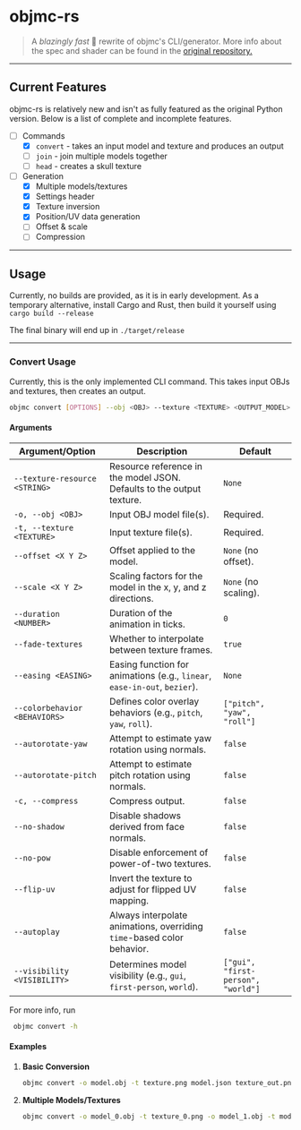 # objmc-rs

> A *blazingly fast* 🚀 rewrite of objmc's CLI/generator.
> More info about the spec and shader can be found in the [original repository.](https://github.com/godlander/objmc)

---

## Current Features

objmc-rs is relatively new and isn't as fully featured as the original Python version. Below is a list of complete and incomplete features.

- [ ] Commands
  - [x] `convert` - takes an input model and texture and produces an output
  - [ ] `join` - join multiple models together
  - [ ] `head` - creates a skull texture
- [ ] Generation
  - [x] Multiple models/textures
  - [x] Settings header
  - [x] Texture inversion
  - [x] Position/UV data generation
  - [ ] Offset & scale
  - [ ] Compression

---

## Usage

Currently, no builds are provided, as it is in early development. As a temporary alternative, install Cargo and Rust, then build it yourself using `cargo build --release`

The final binary will end up in `./target/release`

---

### Convert Usage

Currently, this is the only implemented CLI command. This takes input OBJs and textures, then creates an output.

```bash
objmc convert [OPTIONS] --obj <OBJ> --texture <TEXTURE> <OUTPUT_MODEL> <OUTPUT_TEXTURE>
```

#### Arguments

| **Argument/Option**           | **Description**                                                           | **Default**                        |
|-------------------------------|---------------------------------------------------------------------------|------------------------------------|
| `--texture-resource <STRING>` | Resource reference in the model JSON. Defaults to the output texture.     | `None`                             |
| `-o, --obj <OBJ>`             | Input OBJ model file(s).                                                  | Required.                          |
| `-t, --texture <TEXTURE>`     | Input texture file(s).                                                    | Required.                          |
| `--offset <X Y Z>`            | Offset applied to the model.                                              | `None` (no offset).                |
| `--scale <X Y Z>`             | Scaling factors for the model in the x, y, and z directions.              | `None` (no scaling).               |
| `--duration <NUMBER>`         | Duration of the animation in ticks.                                       | `0`                                |
| `--fade-textures`             | Whether to interpolate between texture frames.                            | `true`                             |
| `--easing <EASING>`           | Easing function for animations (e.g., `linear`, `ease-in-out`, `bezier`). | `None`                             |
| `--colorbehavior <BEHAVIORS>` | Defines color overlay behaviors (e.g., `pitch`, `yaw`, `roll`).           | `["pitch", "yaw", "roll"]`         |
| `--autorotate-yaw`            | Attempt to estimate yaw rotation using normals.                           | `false`                            |
| `--autorotate-pitch`          | Attempt to estimate pitch rotation using normals.                         | `false`                            |
| `-c, --compress`              | Compress output.                                                          | `false`                            |
| `--no-shadow`                 | Disable shadows derived from face normals.                                | `false`                            |
| `--no-pow`                    | Disable enforcement of power-of-two textures.                             | `false`                            |
| `--flip-uv`                   | Invert the texture to adjust for flipped UV mapping.                      | `false`                            |
| `--autoplay`                  | Always interpolate animations, overriding `time`-based color behavior.    | `false`                            |
| `--visibility <VISIBILITY>`   | Determines model visibility (e.g., `gui`, `first-person`, `world`).       | `["gui", "first-person", "world"]` |

 For more info, run
```bash
 objmc convert -h
```

#### Examples

1. **Basic Conversion**
   ```bash
   objmc convert -o model.obj -t texture.png model.json texture_out.png
   ```

2. **Multiple Models/Textures**
   ```bash
   objmc convert -o model_0.obj -t texture_0.png -o model_1.obj -t model_1.png model.json texture_out.png
   ```
